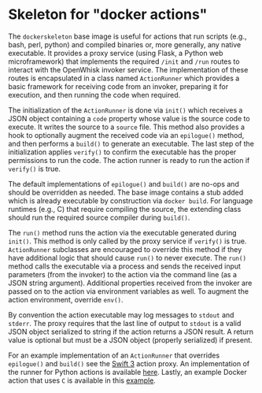 Skeleton for "docker actions"
================

The `dockerskeleton` base image is useful for actions that run scripts (e.g., bash, perl, python)
and compiled binaries or, more generally, any native executable. It provides a proxy service
(using Flask, a Python web microframework) that implements the required `/init` and `/run` routes
to interact with the OpenWhisk invoker service. The implementation of these routes is encapsulated
in a class named `ActionRunner` which provides a basic framework for receiving code from an invoker,
preparing it for execution, and then running the code when required.

The initialization of the `ActionRunner` is done via `init()` which receives a JSON object containing
a `code` property whose value is the source code to execute. It writes the source to a `source` file.
This method also provides a hook to optionally augment the received code via an `epilogue()` method,
and then performs a `build()` to generate an executable. The last step of the initialization applies
`verify()` to confirm the executable has the proper permissions to run the code. The action runner
is ready to run the action if `verify()` is true.

The default implementations of `epilogue()` and `build()` are no-ops and should be overridden as needed.
The base image contains a stub added which is already executable by construction via `docker build`.
For language runtimes (e.g., C) that require compiling the source, the extending class should run the
required source compiler during `build()`.

The `run()` method runs the action via the executable generated during `init()`. This method is only called
by the proxy service if `verify()` is true. `ActionRunner` subclasses are encouraged to override this method
if they have additional logic that should cause `run()` to never execute. The `run()` method calls the executable
via a process and sends the received input parameters (from the invoker) to the action via the command line
(as a JSON string argument). Additional properties received from the invoker are passed on to the action via
environment variables as well. To augment the action environment, override `env()`.

By convention the action executable may log messages to `stdout` and `stderr`. The proxy requires that the last
line of output to `stdout` is a valid JSON object serialized to string if the action returns a JSON result.
A return value is optional but must be a JSON object (properly serialized) if present.

For an example implementation of an `ActionRunner` that overrides `epilogue()` and `build()` see the
[Swift 3](../swift3Action/swift3runner.py) action proxy. An implementation of the runner for Python actions
is available [here](../pythonAction/pythonrunner.py). Lastly, an example Docker action that uses `C` is
available in this [example](../../sdk/docker/Dockerfile).

